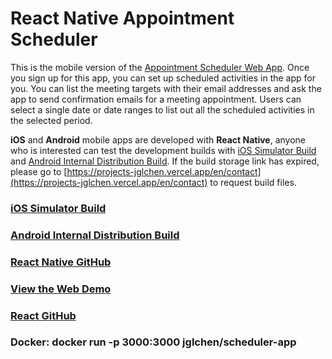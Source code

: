 # React Native Appointment Scheduler

This is the mobile version of the [Appointment Scheduler Web App](https://scheduler-app-ten.vercel.app). Once you sign up for this app, you can set up scheduled activities in the app for you. You can list the meeting targets with their email addresses and ask the app to send confirmation emails for a meeting appointment. Users can select a single date or date ranges to list out all the scheduled activities in the selected period.

**iOS** and **Android** mobile apps are developed with **React Native**, anyone who is interested can test the development builds with [iOS Simulator Build](https://expo.dev/accounts/jglchen/projects/scheduler-app/builds/b893e49f-c0ba-4681-bbb7-a6a31f3cbeb6) and [Android Internal Distribution Build](https://expo.dev/accounts/jglchen/projects/scheduler-app/builds/3315b912-f965-4e99-96a1-b394bb2dc4f7). If the build storage link has expired, please go to [https://projects-jglchen.vercel.app/en/contact](https://projects-jglchen.vercel.app/en/contact) to request build files.


### [iOS Simulator Build](https://expo.dev/accounts/jglchen/projects/scheduler-app/builds/b893e49f-c0ba-4681-bbb7-a6a31f3cbeb6)
### [Android Internal Distribution Build](https://expo.dev/accounts/jglchen/projects/scheduler-app/builds/3315b912-f965-4e99-96a1-b394bb2dc4f7)
### [React Native GitHub](https://github.com/jglchen/react-native-scheduler-app)
### [View the Web Demo](https://scheduler-app-ten.vercel.app)
### [React GitHub](https://github.com/jglchen/scheduler-app)
### Docker: docker run -p 3000:3000 jglchen/scheduler-app
